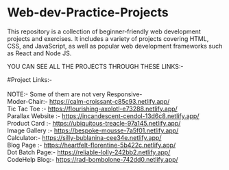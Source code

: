 # Web-dev-Practice-Projects
This repository is a collection of beginner-friendly web development projects and exercises. It includes a variety of projects covering HTML, CSS, and JavaScript, as well as popular web development frameworks such as React and Node JS.
<br>

YOU CAN SEE ALL THE PROJECTS THROUGH THESE LINKS:-

#Project Links:- <br>
<br>
NOTE:- Some of them are not very Responsive-
<br>
Moder-Chair:- https://calm-croissant-c85c93.netlify.app/ <br>
Tic Tac Toe :- https://flourishing-axolotl-e73288.netlify.app/   <br>
Parallax Website :- https://incandescent-cendol-13d6c8.netlify.app/    <br>
Product Card :- https://ubiquitous-treacle-97a145.netlify.app/   <br>
Image Gallery :- https://bespoke-mousse-7a5f01.netlify.app/    <br>
Calculator:- https://silly-bublanina-cee34e.netlify.app/   <br>
Blog Page :- https://heartfelt-florentine-5b422c.netlify.app/   <br>
Dot Batch Page:- https://reliable-lolly-242bb2.netlify.app/    <br> 
CodeHelp Blog:- https://rad-bombolone-742dd0.netlify.app/ <br>



